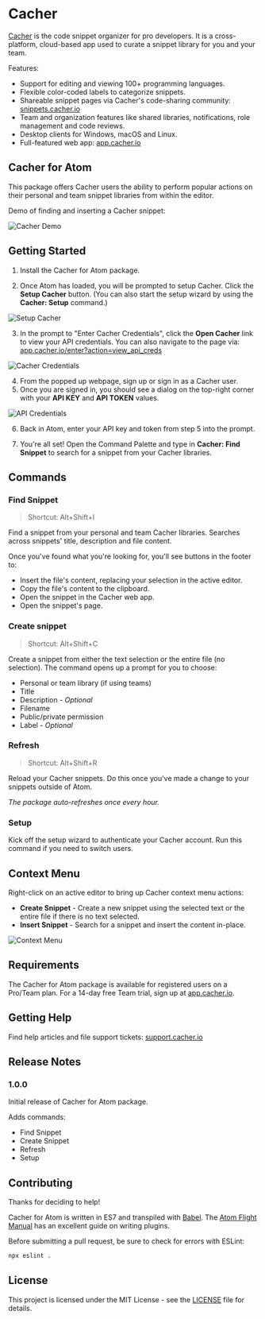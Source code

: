 # Cacher

[Cacher](https://www.cacher.io/) is the code snippet organizer for pro developers. It is a cross-platform, cloud-based app used to curate a snippet library for you and your team.

Features:
- Support for editing and viewing 100+ programming languages.
- Flexible color-coded labels to categorize snippets.
- Shareable snippet pages via Cacher's code-sharing community: [snippets.cacher.io](https://snippets.cacher.io/)
- Team and organization features like shared libraries, notifications, role management and code reviews.
- Desktop clients for Windows, macOS and Linux.
- Full-featured web app: [app.cacher.io](https://app.cacher.io/)

## Cacher for Atom

This package offers Cacher users the ability to perform popular actions on their personal and team snippet libraries from within the editor.

Demo of finding and inserting a Cacher snippet:

![Cacher Demo](https://cdn.cacher.io/atom/atom-demo.gif "Cacher Demo")

## Getting Started

1. Install the Cacher for Atom package.

2. Once Atom has loaded, you will be prompted to setup Cacher. Click the **Setup Cacher** button. (You can also start the setup wizard by using the **Cacher: Setup** command.)

![Setup Cacher](https://cdn.cacher.io/atom/atom-setup.png "Setup Cacher")

3. In the prompt to "Enter Cacher Credentials", click the **Open Cacher** link to view your API credentials. You can also navigate to the page via: [app.cacher.io/enter?action=view_api_creds](https://app.cacher.io/enter?action=view_api_creds)

![Cacher Credentials](https://cdn.cacher.io/atom/atom-credentials.png "Cacher Credentials")

4. From the popped up webpage, sign up or sign in as a Cacher user.
5. Once you are signed in, you should see a dialog on the top-right corner with your **API KEY** and **API TOKEN** values.

![API Credentials](https://cdn.cacher.io/atom/atom-api-creds.png "API Credentials")

6. Back in Atom, enter your API key and token from step 5 into the prompt.

7. You're all set! Open the Command Palette and type in **Cacher: Find Snippet** to search for a snippet from your Cacher libraries.

## Commands

### Find Snippet

> Shortcut: Alt+Shift+I

Find a snippet from your personal and team Cacher libraries. Searches across snippets' title, description and file content.

Once you've found what you're looking for, you'll see buttons in the footer to:

- Insert the file's content, replacing your selection in the active editor.
- Copy the file's content to the clipboard.
- Open the snippet in the Cacher web app.
- Open the snippet's page.

### Create snippet

> Shortcut: Alt+Shift+C

Create a snippet from either the text selection or the entire file (no selection). The command opens up a prompt for you to choose:

 - Personal or team library (if using teams)
 - Title
 - Description - *Optional*
 - Filename
 - Public/private permission
 - Label - *Optional*

### Refresh

> Shortcut: Alt+Shift+R

Reload your Cacher snippets. Do this once you've made a change to your snippets outside of Atom.

*The package auto-refreshes once every hour.*

### Setup

Kick off the setup wizard to authenticate your Cacher account. Run this command if you need to switch users.

## Context Menu

Right-click on an active editor to bring up Cacher context menu actions:

- **Create Snippet** - Create a new snippet using the selected text or the entire file if there is no text selected.
- **Insert Snippet** - Search for a snippet and insert the content in-place.

![Context Menu](https://cdn.cacher.io/atom/atom-context-menu.png "Context Menu")

## Requirements

The Cacher for Atom package is available for registered users on a Pro/Team plan. For a 14-day free Team trial, sign up at [app.cacher.io](https://app.cacher.io).

## Getting Help

Find help articles and file support tickets: [support.cacher.io](https://support.cacher.io)

## Release Notes

### 1.0.0

Initial release of Cacher for Atom package.

Adds commands:

- Find Snippet
- Create Snippet
- Refresh
- Setup

## Contributing

Thanks for deciding to help!

Cacher for Atom is written in ES7 and transpiled with [Babel](https://babeljs.io/). The [Atom Flight Manual](https://flight-manual.atom.io/hacking-atom/) has an excellent guide on writing plugins.

Before submitting a pull request, be sure to check for errors with ESLint:

```bash
npx eslint .
```

## License

This project is licensed under the MIT License - see the [LICENSE](LICENSE) file for details.
